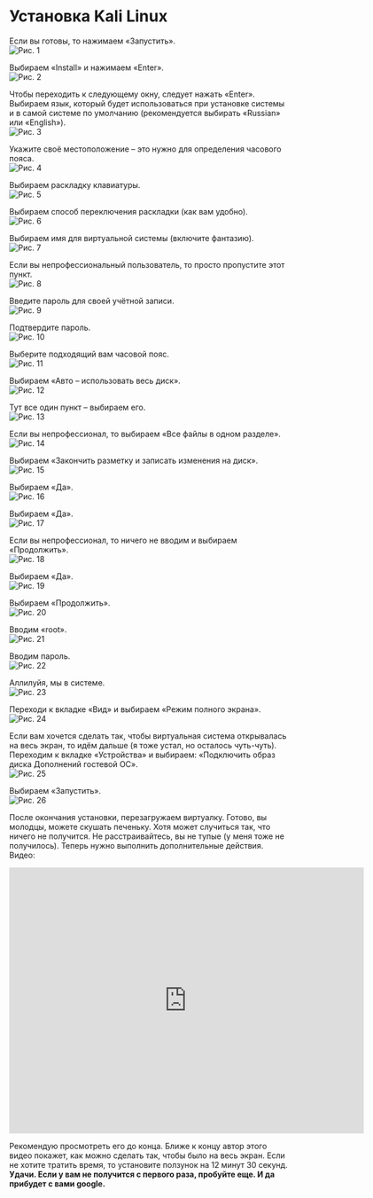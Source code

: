 # Установка Kali Linux
Если вы готовы, то нажимаем «Запустить».  
![Рис. 1](img/1.jpg)

Выбираем «Install» и нажимаем «Enter».  
![Рис. 2](img/2.jpg)

Чтобы переходить к следующему окну, следует нажать «Enter».  
Выбираем язык, который будет использоваться при установке системы и в самой системе по умолчанию (рекомендуется выбирать «Russian» или «English»).  
![Рис. 3](img/3.jpg)

Укажите своё местоположение – это нужно для определения часового пояса.  
![Рис. 4](img/4.jpg)

Выбираем раскладку клавиатуры.  
![Рис. 5](img/5.jpg)

Выбираем способ переключения раскладки (как вам удобно).  
![Рис. 6](img/6.jpg)

Выбираем имя для виртуальной системы (включите фантазию).  
![Рис. 7](img/7.jpg)

Если вы непрофессиональный пользователь, то просто пропустите этот пункт.  
![Рис. 8](img/8.jpg)

Введите пароль для своей учётной записи.  
![Рис. 9](img/9.jpg)

Подтвердите пароль.  
![Рис. 10](img/10.jpg)

Выберите подходящий вам часовой пояс.  
![Рис. 11](img/11.jpg)

Выбираем «Авто – использовать весь диск».  
![Рис. 12](img/12.jpg)

Тут все один пункт – выбираем его.  
![Рис. 13](img/13.jpg)

Если вы непрофессионал, то выбираем «Все файлы в одном разделе».  
![Рис. 14](img/14.jpg)

Выбираем «Закончить разметку и записать изменения на диск».  
![Рис. 15](img/15.jpg)

Выбираем «Да».  
![Рис. 16](img/16.jpg)

Выбираем «Да».  
![Рис. 17](img/17.jpg)

Если вы непрофессионал, то ничего не вводим и выбираем «Продолжить».  
![Рис. 18](img/18.jpg)

Выбираем «Да».  
![Рис. 19](img/19.jpg)

Выбираем «Продолжить».  
![Рис. 20](img/20.jpg)

Вводим «root».  
![Рис. 21](img/21.jpg)

Вводим пароль.  
![Рис. 22](img/22.jpg)

Аллилуйя, мы в системе.  
![Рис. 23](img/23.jpg)

Переходи к вкладке «Вид» и выбираем «Режим полного экрана».  
![Рис. 24](img/24.jpg)

Если вам хочется сделать так, чтобы виртуальная система открывалась на весь экран, то идём дальше (я тоже устал, но осталось чуть-чуть). Переходим к вкладке «Устройства» и выбираем: «Подключить образ диска Дополнений гостевой ОС».  
![Рис. 25](img/25.jpg)

Выбираем «Запустить».  
![Рис. 26](img/26.jpg)

После окончания установки, перезагружаем виртуалку. Готово, вы молодцы, можете скушать печеньку. Хотя может случиться так, что ничего не получится. Не расстраивайтесь, вы не тупые (у меня тоже не получилось). Теперь нужно выполнить дополнительные действия.  
Видео:  
<iframe width="640" height="480" src="https://www.youtube.com/embed/Rka5MqnCn1E" frameborder="0" allowfullscreen></iframe>

Рекомендую просмотреть его до конца. Ближе к концу автор этого видео покажет, как можно сделать так, чтобы было на весь экран. Если не хотите тратить время, то установите ползунок на 12 минут 30 секунд.  
__Удачи. Если у вам не получится с первого раза, пробуйте еще. И да прибудет с вами google.__

